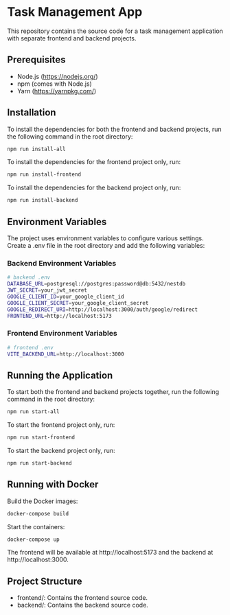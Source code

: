 # Task Management App

This repository contains the source code for a task management application with separate frontend and backend projects.

## Prerequisites

- Node.js (https://nodejs.org/)
- npm (comes with Node.js)
- Yarn (https://yarnpkg.com/)

## Installation

To install the dependencies for both the frontend and backend projects, run the following command in the root directory:

```bash
npm run install-all
```

To install the dependencies for the frontend project only, run:

```bash
npm run install-frontend
```

To install the dependencies for the backend project only, run:

```bash
npm run install-backend
```

## Environment Variables

The project uses environment variables to configure various settings. Create a .env file in the root directory and add the following variables:

### Backend Environment Variables

```bash
# backend .env
DATABASE_URL=postgresql://postgres:password@db:5432/nestdb
JWT_SECRET=your_jwt_secret
GOOGLE_CLIENT_ID=your_google_client_id
GOOGLE_CLIENT_SECRET=your_google_client_secret
GOOGLE_REDIRECT_URI=http://localhost:3000/auth/google/redirect
FRONTEND_URL=http://localhost:5173
```

### Frontend Environment Variables

```bash
# frontend .env
VITE_BACKEND_URL=http://localhost:3000
```

## Running the Application

To start both the frontend and backend projects together, run the following command in the root directory:

```bash
npm run start-all
```

To start the frontend project only, run:

```bash
npm run start-frontend
```

To start the backend project only, run:

```bash
npm run start-backend
```

## Running with Docker

Build the Docker images:

```bash
docker-compose build
```


Start the containers:

```bash
docker-compose up
```

The frontend will be available at http://localhost:5173 and the backend at http://localhost:3000.



## Project Structure

- frontend/: Contains the frontend source code.
- backend/: Contains the backend source code.
